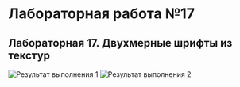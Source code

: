 # Лабораторная работа №17
## Лабораторная 17. Двухмерные шрифты из текстур

![Результат выполнения 1]()
![Результат выполнения 2]()
